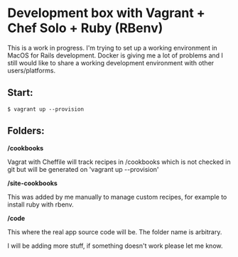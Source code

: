 # Development box with Vagrant + Chef Solo + Ruby (RBenv)

This is a work in progress. I'm trying to set up a working environment in MacOS for Rails development.
Docker is giving me a lot of problems and I still would like to share a working development environment with other users/platforms.

## Start:

    $ vagrant up --provision

## Folders:

**/cookbooks**

Vagrat with Cheffile will track recipes in /cookbooks which is not checked in git but will be generated on 'vagrant up --provision'

**/site-cookbooks**

This was added by me manually to manage custom recipes, for example to install ruby with rbenv.

**/code**

This where the real app source code will be. The folder name is arbitrary.


I will be adding more stuff, if something doesn't work please let me know.